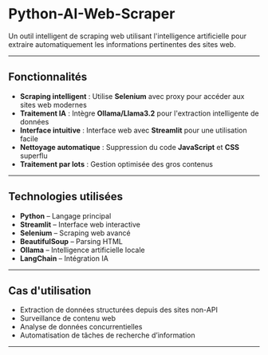 #  Python-AI-Web-Scraper

Un outil intelligent de scraping web utilisant l'intelligence artificielle pour extraire automatiquement les informations pertinentes des sites web.

---

##  Fonctionnalités

- **Scraping intelligent** : Utilise **Selenium** avec proxy pour accéder aux sites web modernes  
- **Traitement IA** : Intègre **Ollama/Llama3.2** pour l'extraction intelligente de données  
- **Interface intuitive** : Interface web avec **Streamlit** pour une utilisation facile  
- **Nettoyage automatique** : Suppression du code **JavaScript** et **CSS** superflu  
- **Traitement par lots** : Gestion optimisée des gros contenus  

---

##  Technologies utilisées

- **Python** – Langage principal  
- **Streamlit** – Interface web interactive  
- **Selenium** – Scraping web avancé  
- **BeautifulSoup** – Parsing HTML  
- **Ollama** – Intelligence artificielle locale  
- **LangChain** – Intégration IA  

---

##  Cas d'utilisation

- Extraction de données structurées depuis des sites non-API  
- Surveillance de contenu web  
- Analyse de données concurrentielles  
- Automatisation de tâches de recherche d’information  

---


